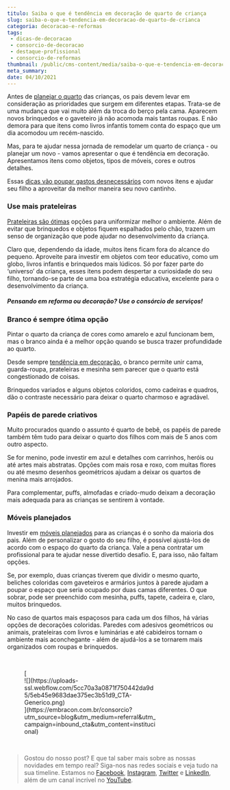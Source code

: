 ```yaml
---
titulo: Saiba o que é tendência em decoração de quarto de criança
slug: saiba-o-que-e-tendencia-em-decoracao-de-quarto-de-crianca
categoria: decoracao-e-reformas
tags:
 - dicas-de-decoracao
 - consorcio-de-decoracao
 - destaque-profissional
 - consorcio-de-reformas
thumbnail: /public/cms-content/media/saiba-o-que-e-tendencia-em-decoracao-de-quarto-de-crianca.jpg
meta_summary: 
date: 04/10/2021
---
```

Antes de [planejar o quarto](https://www.embracon.com.br/blog/saiba-o-que-e-tendencia-em-decoracao-de-quarto-de-casal) das crianças, os pais devem levar em consideração as prioridades que surgem em diferentes etapas. Trata-se de uma mudança que vai muito além da troca do berço pela cama. Aparecem novos brinquedos e o gaveteiro já não acomoda mais tantas roupas. E não demora para que itens como livros infantis tomem conta do espaço que um dia acomodou um recém-nascido.

Mas, para te ajudar nessa jornada de remodelar um quarto de criança - ou planejar um novo - vamos apresentar o que é tendência em decoração. Apresentamos itens como objetos, tipos de móveis, cores e outros detalhes.

Essas [dicas vão poupar gastos desnecessários](https://www.embracon.com.br/blog/6-ideias-criativas-para-decorar-gastando-pouco) com novos itens e ajudar seu filho a aproveitar da melhor maneira seu novo cantinho.

### Use mais prateleiras

[Prateleiras são ótimas](https://www.embracon.com.br/blog/como-usar-prateleiras-na-decoracao-da-casa) opções para uniformizar melhor o ambiente. Além de evitar que brinquedos e objetos fiquem espalhados pelo chão, trazem um senso de organização que pode ajudar no desenvolvimento da criança.

Claro que, dependendo da idade, muitos itens ficam fora do alcance do pequeno. Aproveite para investir em objetos com teor educativo, como um globo, livros infantis e brinquedos mais lúdicos. Só por fazer parte do ‘universo’ da criança, esses itens podem despertar a curiosidade do seu filho, tornando-se parte de uma boa estratégia educativa, excelente para o desenvolvimento da criança.

##### **Pensando em reforma ou decoração? Use o consórcio de serviços!**

### Branco é sempre ótima opção

Pintar o quarto da criança de cores como amarelo e azul funcionam bem, mas o branco ainda é a melhor opção quando se busca trazer profundidade ao quarto.

Desde sempre [tendência em decoração](https://www.embracon.com.br/blog/6-ideias-criativas-para-decorar-gastando-pouco), o branco permite unir cama, guarda-roupa, prateleiras e mesinha sem parecer que o quarto está congestionado de coisas.

Brinquedos variados e alguns objetos coloridos, como cadeiras e quadros, dão o contraste necessário para deixar o quarto charmoso e agradável.

### Papéis de parede criativos

Muito procurados quando o assunto é quarto de bebê, os papéis de parede também têm tudo para deixar o quarto dos filhos com mais de 5 anos com outro aspecto.

Se for menino, pode investir em azul e detalhes com carrinhos, heróis ou até artes mais abstratas. Opções com mais rosa e roxo, com muitas flores ou até mesmo desenhos geométricos ajudam a deixar os quartos de menina mais arrojados.

Para complementar, puffs, almofadas e criado-mudo deixam a decoração mais adequada para as crianças se sentirem à vontade.

### Móveis planejados

Investir em [móveis planejados](https://www.embracon.com.br/blog/armarios-planejados-como-usa-los-na-decoracao-e-quais-sao-as-vantagens) para as crianças é o sonho da maioria dos pais. Além de personalizar o gosto do seu filho, é possível ajustá-los de acordo com o espaço do quarto da criança. Vale a pena contratar um profissional para te ajudar nesse divertido desafio. E, para isso, não faltam opções.

Se, por exemplo, duas crianças tiverem que dividir o mesmo quarto, beliches coloridas com gaveteiros e armários juntos à parede ajudam a poupar o espaço que seria ocupado por duas camas diferentes. O que sobrar, pode ser preenchido com mesinha, puffs, tapete, cadeira e, claro, muitos brinquedos.

No caso de quartos mais espaçosos para cada um dos filhos, há várias opções de decorações coloridas. Paredes com adesivos geométricos ou animais, prateleiras com livros e luminárias e até cabideiros tornam o ambiente mais aconchegante - além de ajudá-los a se tornarem mais organizados com roupas e brinquedos.

‍

<figure class="w-richtext-figure-type-image w-richtext-align-center" style="max-width:310px">[<div>![](https://uploads-ssl.webflow.com/5cc70a3a0871f750442da9d5/5eb45e9683dae375ec3b51d9_CTA-Generico.png)</div>](https://embracon.com.br/consorcio?utm_source=blog&utm_medium=referral&utm_campaign=inbound_cta&utm_content=institucional)</figure>‍

> Gostou do nosso post? E que tal saber mais sobre as nossas novidades em tempo real? Siga-nos nas redes sociais e veja tudo na sua timeline. Estamos no [Facebook](https://www.facebook.com/embracon/), [Instagram](https://www.instagram.com/embraconoficial/), [Twitter](https://twitter.com/embracon) e [LinkedIn](https://www.linkedin.com/company/1018875/), além de um canal incrível no [YouTube](https://www.youtube.com/channel/UCL-Y0mv9zc73Iek48NLUBzQ).

‍
